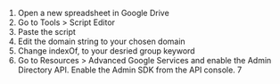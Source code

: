1) Open a new spreadsheet in Google Drive
2) Go to Tools > Script Editor
3) Paste the script
4) Edit the domain string to your chosen domain
5) Change indexOf, to your desried group keyword
6) Go to Resources > Advanced Google Services and enable the Admin Directory API. Enable the Admin SDK from the API console.
7
